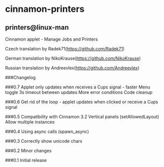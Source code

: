 # cinnamon-printers
## printers@linux-man
Cinnamon applet - Manage Jobs and Printers

Czech translation by Radek71(<https://github.com/Radek71>)

German translation by NikoKrause(<https://github.com/NikoKrause>)

Russian translation by Andreevlex(<https://github.com/Andreevlex>)

###Changelog

###0.7
    Applet only updates when receives a Cups signal - faster Menu toggle
    3s timeout between updates
    More error conditions
    Code cleanup

###0.6
    Get rid of the loop - applet updates when clicked or receive a Cups signal

###0.5
    Compatibility with Cinnamon 3.2
    Vertical panels (setAllowedLayout)
    Allow multiple instances

###0.4
    Using async calls (spawn_async)

###0.3
    Correctly show unicode chars

###0.2
    Minor changes

###0.1
    Initial release
